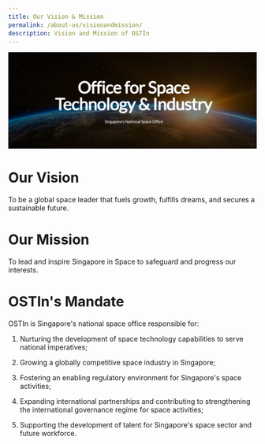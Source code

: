 ```yaml
---
title: Our Vision & Mission
permalink: /about-us/visionandmission/
description: Vision and Mission of OSTIn
---
```

![OSTIn Hero Banner](/images/OSTIn.jpg)
# **Our Vision**
To be a global space leader that fuels growth, fulfills dreams, and secures a sustainable future. 

# **Our Mission**
To lead and inspire Singapore in Space to safeguard and progress our interests.

# **OSTIn's Mandate**
OSTIn is Singapore's national space office responsible for:

1. Nurturing the development of space technology capabilities to serve national imperatives;

2. Growing a globally competitive space industry in Singapore;

3. Fostering an enabling regulatory environment for Singapore's space activities;

4. Expanding international partnerships and contributing to strengthening the international governance regime for space activities;
 
5.  Supporting the development of talent for Singapore's space sector and future workforce.